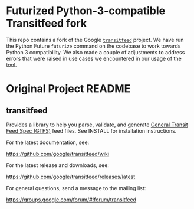 # Futurized Python-3-compatible Transitfeed fork

This repo contains a fork of the Google [`transitfeed`](https://github.com/google/transitfeed) project. We have run the Python Future `futurize` command on the codebase to work towards Python 3 compatibility. We also made a couple of adjustments to address errors that were raised in use cases we encountered in our usage of the tool.

# Original Project README

## transitfeed

Provides a library to help you parse, validate, and generate [General Transit Feed Spec (GTFS)](https://developers.google.com/transit/gtfs/) feed files.  See INSTALL for installation instructions.

For the latest documentation, see:

https://github.com/google/transitfeed/wiki

For the latest release and downloads, see:

https://github.com/google/transitfeed/releases/latest

For general questions, send a message to the mailing list:

https://groups.google.com/forum/#!forum/transitfeed
